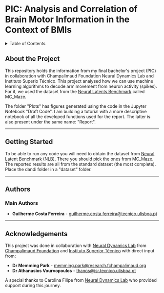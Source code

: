 # PIC: Analysis and Correlation of Brain Motor Information in the Context of BMIs
<details>
    <summary>Table of Contents</summary>
    
- [About the Project](#about-the-project)
- [Getting Started](#getting-started)
- [Authors](#authors)
- [Acknowledgements](#acknowledgements)

</details>

## About the Project

This repository holds the information from my final bachelor's project (PIC) in collaboration with Champalimaud Foundation Neural Dynamics Lab and Instituto Superio Técnico. This project analysed how we can use machine learning algorithms to decode arm movement from neuron activity (spikes). For it, we used the dataset from the [Neural Latents Benchmark](https://neurallatents.github.io/datasets) called MC_Maze.

The folder "Plots" has figures generated using the code in the Jupyter Notebook "Draft Code". I am building a tutorial with a more descriptive notebook of all the developed functions used for the report. The latter is also present under the same name: "Report".

---

## Getting Started

To be able to run any code you will need to obtain the dataset from [Neural Latent Benchmark (NLB)](https://neurallatents.github.io/datasets). There you should pick the ones from MC_Maze. The reported results are all from the standard dataset (the most complete). Place the dandi folder in a "dataset" folder.

---

## Authors

### Main Authors
- **Guilherme Costa Ferreira**  - [guilherme.costa.ferreira@tecnico.ulisboa.pt](mailto:guilherme.costa.ferreira@tecnico.ulisboa.pt)

---

## Acknowledgements

This project was done in collaboration with [Neural Dynamics Lab](https://fchampalimaud.org/research/groups/memming-park) from [Champalimaud Foundation](https://fchampalimaud.org/) and [Instituto Superior Técnico](https://tecnico.ulisboa.pt/pt/) with direct input from:

- **Dr Memming Park** - [memming.park@research.fchampalimaud.org](mailto:memming.park@research.fchampalimaud.org)
- **Dr Athanasios Vourvopoulos** - [thanos@isr.tecnico.ulisboa.pt](mailto:thanos@isr.tecnico.ulisboa.pt)

A special thanks to Carolina Filipe from [Neural Dynamics Lab](https://fchampalimaud.org/research/groups/memming-park) who provided support during this journey.
